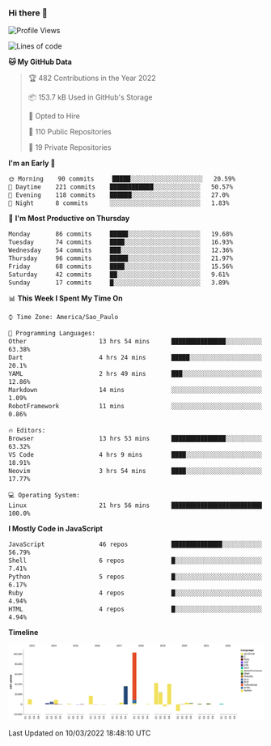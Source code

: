 ### Hi there 👋

<!--START_SECTION:waka-->
![Profile Views](http://img.shields.io/badge/Profile%20Views-0-blue)

![Lines of code](https://img.shields.io/badge/From%20Hello%20World%20I%27ve%20Written-293%20Thousand%20lines%20of%20code-blue)

**🐱 My GitHub Data** 

> 🏆 482 Contributions in the Year 2022
 > 
> 📦 153.7 kB Used in GitHub's Storage 
 > 
> 💼 Opted to Hire
 > 
> 📜 110 Public Repositories 
 > 
> 🔑 19 Private Repositories  
 > 
**I'm an Early 🐤** 

```text
🌞 Morning    90 commits     █████░░░░░░░░░░░░░░░░░░░░   20.59% 
🌆 Daytime    221 commits    ████████████░░░░░░░░░░░░░   50.57% 
🌃 Evening    118 commits    ██████░░░░░░░░░░░░░░░░░░░   27.0% 
🌙 Night      8 commits      ░░░░░░░░░░░░░░░░░░░░░░░░░   1.83%

```
📅 **I'm Most Productive on Thursday** 

```text
Monday       86 commits     █████░░░░░░░░░░░░░░░░░░░░   19.68% 
Tuesday      74 commits     ████░░░░░░░░░░░░░░░░░░░░░   16.93% 
Wednesday    54 commits     ███░░░░░░░░░░░░░░░░░░░░░░   12.36% 
Thursday     96 commits     █████░░░░░░░░░░░░░░░░░░░░   21.97% 
Friday       68 commits     ████░░░░░░░░░░░░░░░░░░░░░   15.56% 
Saturday     42 commits     ██░░░░░░░░░░░░░░░░░░░░░░░   9.61% 
Sunday       17 commits     █░░░░░░░░░░░░░░░░░░░░░░░░   3.89%

```


📊 **This Week I Spent My Time On** 

```text
⌚︎ Time Zone: America/Sao_Paulo

💬 Programming Languages: 
Other                    13 hrs 54 mins      ███████████████░░░░░░░░░░   63.38% 
Dart                     4 hrs 24 mins       █████░░░░░░░░░░░░░░░░░░░░   20.1% 
YAML                     2 hrs 49 mins       ███░░░░░░░░░░░░░░░░░░░░░░   12.86% 
Markdown                 14 mins             ░░░░░░░░░░░░░░░░░░░░░░░░░   1.09% 
RobotFramework           11 mins             ░░░░░░░░░░░░░░░░░░░░░░░░░   0.86%

🔥 Editors: 
Browser                  13 hrs 53 mins      ███████████████░░░░░░░░░░   63.32% 
VS Code                  4 hrs 9 mins        ████░░░░░░░░░░░░░░░░░░░░░   18.91% 
Neovim                   3 hrs 54 mins       ████░░░░░░░░░░░░░░░░░░░░░   17.77%

💻 Operating System: 
Linux                    21 hrs 56 mins      █████████████████████████   100.0%

```

**I Mostly Code in JavaScript** 

```text
JavaScript               46 repos            ██████████████░░░░░░░░░░░   56.79% 
Shell                    6 repos             █░░░░░░░░░░░░░░░░░░░░░░░░   7.41% 
Python                   5 repos             █░░░░░░░░░░░░░░░░░░░░░░░░   6.17% 
Ruby                     4 repos             █░░░░░░░░░░░░░░░░░░░░░░░░   4.94% 
HTML                     4 repos             █░░░░░░░░░░░░░░░░░░░░░░░░   4.94%

```


**Timeline**

![Chart not found](https://raw.githubusercontent.com/jampow/jampow/master/charts/bar_graph.png) 


 Last Updated on 10/03/2022 18:48:10 UTC
<!--END_SECTION:waka-->
